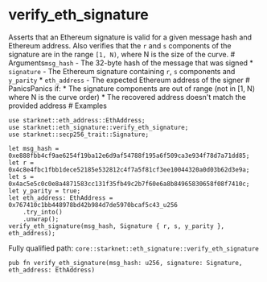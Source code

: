 # verify_eth_signature

Asserts that an Ethereum signature is valid for a given message hash and Ethereum address. Also verifies that the `r` and `s` components of the signature are in the range `[1, N)`, where N is the size of the curve.  # Arguments`msg_hash` - The 32-byte hash of the message that was signed * `signature` - The Ethereum signature containing `r`, `s` components and `y_parity` * `eth_address` - The expected Ethereum address of the signer  # PanicsPanics if: * The signature components are out of range (not in [1, N) where N is the curve order) * The recovered address doesn't match the provided address  # Examples
```cairo
use starknet::eth_address::EthAddress;
use starknet::eth_signature::verify_eth_signature;
use starknet::secp256_trait::Signature;

let msg_hash = 0xe888fbb4cf9ae6254f19ba12e6d9af54788f195a6f509ca3e934f78d7a71dd85;
let r = 0x4c8e4fbc1fbb1dece52185e532812c4f7a5f81cf3ee10044320a0d03b62d3e9a;
let s = 0x4ac5e5c0c0e8a4871583cc131f35fb49c2b7f60e6a8b84965830658f08f7410c;
let y_parity = true;
let eth_address: EthAddress = 0x767410c1bb448978bd42b984d7de5970bcaf5c43_u256
    .try_into()
    .unwrap();
verify_eth_signature(msg_hash, Signature { r, s, y_parity }, eth_address);
```

Fully qualified path: `core::starknet::eth_signature::verify_eth_signature`

<pre><code class="language-rust">pub fn verify_eth_signature(msg_hash: u256, signature: Signature, eth_address: EthAddress)</code></pre>

